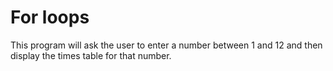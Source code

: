 # For loops
This program will ask the user to enter a number between 1 and 12 and then display the times table for that number.
